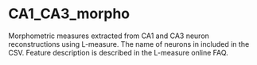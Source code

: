# CA1_CA3_morpho
Morphometric measures extracted from CA1 and CA3 neuron reconstructions using L-measure.
The name of neurons in included in the CSV.
Feature description is described in the L-measure online FAQ.
